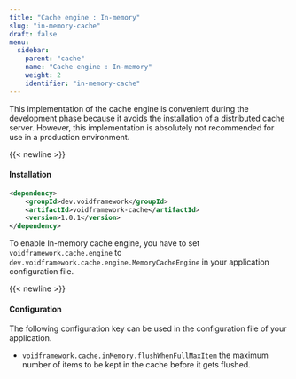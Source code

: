 ```yaml
---
title: "Cache engine : In-memory"
slug: "in-memory-cache"
draft: false
menu:
  sidebar:
    parent: "cache"
    name: "Cache engine : In-memory"
    weight: 2
    identifier: "in-memory-cache"
---
```


This implementation of the cache engine is convenient during the development phase because it avoids the installation of a distributed cache server. However, this implementation is absolutely not recommended for use in a production environment.


{{< newline >}}
#### Installation
```xml
<dependency>
    <groupId>dev.voidframework</groupId>
    <artifactId>voidframework-cache</artifactId>
    <version>1.0.1</version>
</dependency>
```

To enable In-memory cache engine, you have to set `voidframework.cache.engine` to `dev.voidframework.cache.engine.MemoryCacheEngine` in your application configuration file.


{{< newline >}}
#### Configuration

The following configuration key can be used in the configuration file of your application.

* `voidframework.cache.inMemory.flushWhenFullMaxItem` the maximum number of items to be kept in the cache before it gets flushed.
